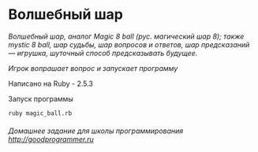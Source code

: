# Волшебный шар


*Волшебный шар, аналог Magic 8 ball (рус. магический шар 8); также mystic 8 ball, шар судьбы, шар вопросов и ответов, шар предсказаний — игрушка, шуточный способ предсказывать будущее.*

*Игрок вопрашает вопрос и запускает программу*

Написано на Ruby - 2.5.3

Запуск программы
```
ruby magic_ball.rb
```


###### Домашнее задание для школы программирования http://goodprogrammer.ru
